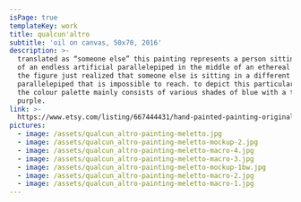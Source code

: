 ```yaml
---
isPage: true
templateKey: work
title: qualcun'altro
subtitle: 'oil on canvas, 50x70, 2016'
description: >-
  translated as “someone else” this painting represents a person sitting on top
  of an endless artificial parallelepiped in the middle of an ethereal scenery.
  the figure just realized that someone else is sitting in a different
  parallelepiped that is impossible to reach. to depict this particular moment,
  the colour palette mainly consists of various shades of blue with a touch of
  purple.
link: >-
  https://www.etsy.com/listing/667444431/hand-painted-painting-original?ref=shop_home_active_3&frs=1
pictures:
  - image: /assets/qualcun_altro-painting-meletto.jpg
  - image: /assets/qualcun_altro-painting-meletto-mockup-2.jpg
  - image: /assets/qualcun_altro-painting-meletto-macro-4.jpg
  - image: /assets/qualcun_altro-painting-meletto-macro-3.jpg
  - image: /assets/qualcun_altro-painting-meletto-mockup-1bw.jpg
  - image: /assets/qualcun_altro-painting-meletto-macro-2.jpg
  - image: /assets/qualcun_altro-painting-meletto-macro-1.jpg
---
```


